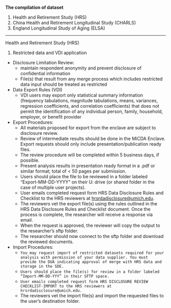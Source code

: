 **The compilation of dataset**
1. Health and Retirement Study (HRS)
2. China Health and Retirement Longitudinal Study (CHARLS)
3. England Longitudinal Study of Aging (ELSA)

****
Health and Retirement Study (HRS)
1. Restricted data and VDI application
- Disclosure Limitation Review:
    - maintain respondent anonymity and prevent disclosure of confidential information
    - File(s) that result from any merge process which includes restricted data input should be treated as restricted
- Data Export Rules (VDI)
    - VDI users may export only statistical summary information (frequency tabulations, magnitude tabulations, means, variances, regression coefficients, and correlation coefficients) that does not permit the identification of any individual person, family, household, employer, or benefit provider
- Export Procedures:
    - All materials proposed for export from the enclave are subject to disclosure review.
    - Review of intermediate results should be done in the MiCDA Enclave. Export requests should only include presentation/publication ready files.
    - The review procedure will be completed within 5 business days, if possible.
    - Present analysis results in presentation ready format in a .pdf or similar format; total of < 50 pages per submission.
    - Users should place the file to be reviewed in a folder labeled “Export-MM-DD-YYYY” on their U: drive (or shared folder in the case of multiple user projects).
    - User emails completed request form HRS Data Disclosure Rules and Checklist to the HRS reviewers at hrsrdadisclosure@umich.edu.
    - The reviewers vet the export file(s) using the rules outlined in the HRS Data Disclosure Rules and Checklist document. Once the process is complete, the researcher will receive a response via email.
    - When the request is approved, the reviewer will copy the output to the researcher’s sftp folder.
    - The researcher should now connect to the sftp folder and download the reviewed documents.
- Import Procedures:
    - `You may request import of restricted datasets required for your analysis with permission of your data supplier. You must provide the DUA indicating approval of merge with HRS data and storage in the SDE.`
    - `Users should place the file(s) for review in a folder labeled “Import-MM-DD-YYY” in their SFTP space.`
    - `User emails completed request form HRS DISCLOSURE REVIEW CHECKLIST-IMPORT to the HRS reviewers at hrsrdadisclosure@umich.edu.`
    - The reviewers vet the import file(s) and import the requested files to the user’s destination folder.
 




